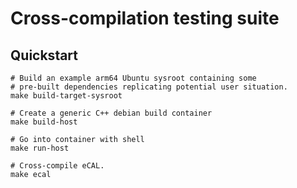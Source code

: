 # Cross-compilation testing suite

## Quickstart

```
# Build an example arm64 Ubuntu sysroot containing some 
# pre-built dependencies replicating potential user situation.
make build-target-sysroot

# Create a generic C++ debian build container
make build-host

# Go into container with shell
make run-host

# Cross-compile eCAL.
make ecal
```